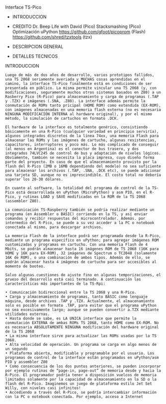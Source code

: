 Interface TS-Pico


- INTRODUCCION
- CREDITO
	Dr. Beep
	Life with David (Pico)
	Stacksmashing (Pico)
	Optimización uPython
	https://github.com/gfoot/picoprom (Flash)
	https://github.com/shred/tzxtools (tzx)

- DESCRIPCION GENERAL
- DETALLES TECNICOS



INTRODUCCION

	Luego de más de dos años de desarrollo, varios prototipos fallidos, una TS 2068 seriamente averiada y MUCHAS cosas aprendidas en el camino, la interface TS-Pico finalmente está en condiciones de ser presentada en público. La misma permite vincular una TS 2068 (y, con modificaciones, seguramente muchos otros sistemas basados en Z80) a un Rasberry Pico (R-Pico) para almacenamiento y carga de programas (.TAP y .TZX) e imágenes (.SNA, .Z80). La interface además permite la conmutación de ROMs tanto pricipal (HOME ROM) como extendida (EX-ROM), con imágenes almacenadas en una memoria flash externa (no es necesaria NINGUNA MODIFICACIÓN INTERNA al hardware original), y por el mismo método, la simulación de cartuchos en formato .DCK. 

	El hardware de la interface es totalmente genérico, consistiendo básicamente en una R-Pico (cualquier variedad en principio serviría), algunos integrados discretos de la línea 74xx, una memoria Flash para almacenar las ROMs y las imágenes de cartucho, algunas resistencias, capacitores, interruptores y poco más. Lo más complicado de conseguir (al menos en Argentina) es el conector de bus trasero, y dos integrados 74LVC245 de control de bus y adaptación de niveles lógicos. Obviamente, también se necesita la placa impresa, cuyo diseño forma parte del proyecto. En caso de que el almacenamiento provisto por la flash del R-Pico (2MB o 16MB dependiendo del modelo) no sea suficiente para almacenar los archivos (.TAP, .SNA, .DCK etc), se puede adicionar una tarjeta SD, aunque no es imprescindible. El costo total no debería superar los 20-30 dólares.

	En cuanto al software, la totalidad del programa de control de la TS-Pico está desarrollada en uPython (MicroPython) y asm PIO, en el R-Pico, y rutinas LOAD y SAVE modificadas en la ROM de la TS 2068 (assembler Z80). 

	La comunicación TS-Raspberry también se podría realizar mediante un programa (en Assembler o BASIC) corriendo en la TS, y así enviar comandos y recibir respuestas del microcontrolador. Además. por intermedio del R-Pico, se puede a su vez acceder a la PC o notebook conectada al mismo, para descargar archivos. 

	La memoria Flash de la interface podrá ser programada desde la R-Pico, mediante un programa específico en uPython; para agregar imágenes ROM customizadas y programas en cartucho. Con una memoria Flash de 4 Mbits, se podrán almacenar hasta 16 imágenes ROM de TS 2068 (16K para HOME y 16K para EX-ROM), 32 imágenes de Spectrum o TC2048 (solamente 16K de ROM), o una combinación de ambos tipos. Además de ello, se podrán almacenar hasta 4 imágenes de cartucho para ser accesibles al momento de booteo.

	Salvo algunas cuestiones de ajuste fino en algunas temporizaciones, el grueso del desarrollo está casi terminado. A continuación las características más importantes de la TS-Rpi:

    • Comunicación bidireccional entre la TS 2068 y una R-Pico.
    • Carga y almacenamiento de programas, tanto BASIC como lenguaje máquina, desde archivos .TAP y .TZX. Actualmente, el almacenamiento solo es posible en formato .TAP, para evitar que el programa uPython no sea excesivamente largo; aunque se pueden convertir a.TZX mediante utilidades externas. 
    • Hasta donde se sabe, es LA UNICA interface que permite la conmutación EXTERNA de ambas ROMs TS 2068, tanto HOME como EX-ROM. No es necesaria ABSOLUTAMENTE NINGUNA modificación del hardware original de la TS 2068
    • La misma interface sirve para actualizar las ROMs usadas por la TS 2068. 
    • Alta velocidad de operación. Un programa se carga en algo menos de un segundo
    • Plataforma abierta, modificable y programable por el usuario. Los programas de control de la interface están programados en uPython/asm PIO y assembler Z80
    • Como consecuencia de los dos puntos anteriores, se pueden incorporar por ejemplo rutinas de “page-in, page-out” de memoria desde y hacia la R-Pico. El programador podría tener a disposición vuelcos de memoria limitados solamente por la capacidad de almacenamiento en la SD o la flash del R-Pico. Imaginemos un juego de plataforma estilo Jet Set Willy, con niveles casi infinitos!
    • Accediendo a través del R-Pico, se podría intercambiar información con la PC o notebook conectada. Por ejemplo, acceso a Internet  

